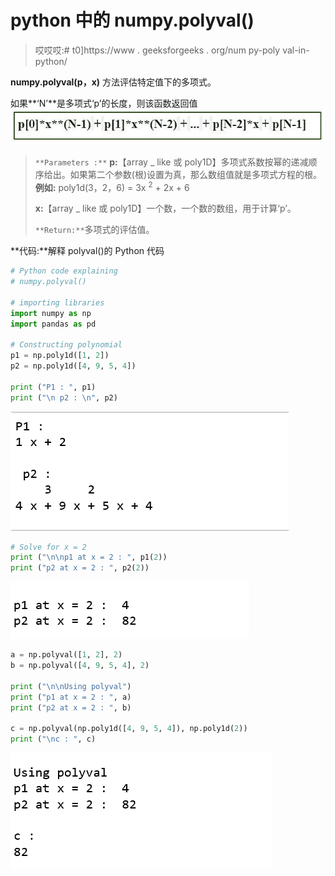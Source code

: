 # python 中的 numpy.polyval()

> 哎哎哎:# t0]https://www . geeksforgeeks . org/num py-poly val-in-python/

**numpy.polyval(p，x)** 方法评估特定值下的多项式。

如果**‘N’**是多项式‘p’的长度，则该函数返回值
![](img/043cb908903bfc6f4a3641a4c6ba39a5.png)

> `**Parameters :**`
> **p:**【array _ like 或 poly1D】多项式系数按幂的递减顺序给出。如果第二个参数(根)设置为真，那么数组值就是多项式方程的根。
> **例如:** poly1d(3，2，6) = 3x <sup>2</sup> + 2x + 6
> 
> **x:**【array _ like 或 poly1D】一个数，一个数的数组，用于计算‘p’。
> 
> `**Return:**`多项式的评估值。

**代码:**解释 polyval()的 Python 代码

```py
# Python code explaining 
# numpy.polyval()

# importing libraries
import numpy as np
import pandas as pd

# Constructing polynomial 
p1 = np.poly1d([1, 2]) 
p2 = np.poly1d([4, 9, 5, 4]) 

print ("P1 : ", p1) 
print ("\n p2 : \n", p2) 
```

![](img/66447dae5e7d3eb7519b5e99efc3226e.png)

```py
# Solve for x = 2 
print ("\n\np1 at x = 2 : ", p1(2)) 
print ("p2 at x = 2 : ", p2(2)) 
```

![](img/aa0f99223ff0407c6fe9a516409e686c.png)

```py
a = np.polyval([1, 2], 2)
b = np.polyval([4, 9, 5, 4], 2)

print ("\n\nUsing polyval")
print ("p1 at x = 2 : ", a) 
print ("p2 at x = 2 : ", b) 

c = np.polyval(np.poly1d([4, 9, 5, 4]), np.poly1d(2))
print ("\nc : ", c)
```

![](img/7fe59a8d244eea459fa49f91c0eb2da3.png)